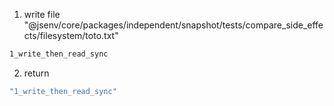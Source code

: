 1. write file "@jsenv/core/packages/independent/snapshot/tests/compare_side_effects/filesystem/toto.txt"
```txt
1_write_then_read_sync
```

2. return
```js
"1_write_then_read_sync"
```
